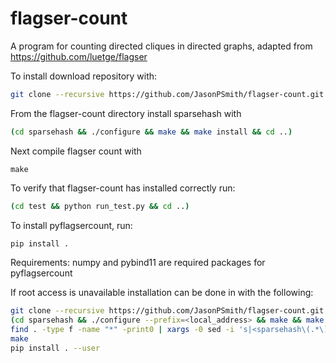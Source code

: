 # flagser-count
A program for counting directed cliques in directed graphs, adapted from https://github.com/luetge/flagser

To install download repository with:
```sh
git clone --recursive https://github.com/JasonPSmith/flagser-count.git
```
From the flagser-count directory install sparsehash with
```sh
(cd sparsehash && ./configure && make && make install && cd ..)
```
Next compile flagser count with
```
make
```

To verify that flagser-count has installed correctly run:

```sh
(cd test && python run_test.py && cd ..)
```

To install pyflagsercount, run:
```sh
pip install .
```
Requirements: numpy and pybind11 are required packages for pyflagsercount

If root access is unavailable installation can be done in with the following:
```sh
git clone --recursive https://github.com/JasonPSmith/flagser-count.git
(cd sparsehash && ./configure --prefix=<local_address> && make && make install && cd ..)
find . -type f -name "*" -print0 | xargs -0 sed -i 's|<sparsehash\(.*\)>|\"<local_address>/include/sparsehash\1\"|g'
make
pip install . --user
```
